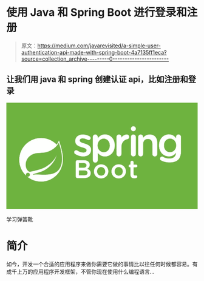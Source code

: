 # 使用 Java 和 Spring Boot 进行登录和注册

> 原文：<https://medium.com/javarevisited/a-simple-user-authentication-api-made-with-spring-boot-4a7135ff1eca?source=collection_archive---------0----------------------->

## 让我们用 java 和 spring 创建认证 api，比如注册和登录

[![](img/826dc19f3c04aa46b4c2696e1eeb7ce8.png)](https://medium.com/javarevisited/10-free-spring-boot-tutorials-and-courses-for-java-developers-53dfe084587e?source=collection_home---4------7-----------------------)

学习弹簧靴

# **简介**

如今，开发一个合适的应用程序来做你需要它做的事情比以往任何时候都容易。有成千上万的应用程序开发框架，不管你现在使用什么编程语言…